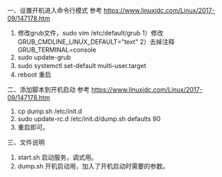 一、设置开机进入命令行模式
参考 https://www.linuxidc.com/Linux/2017-09/147178.htm
1. 修改grub文件，sudo vim /etc/default/grub
    1）修改GRUB_CMDLINE_LINUX_DEFAULT="text"
    2）去掉注释GRUB_TERMINAL=console 
2. sudo update-grub
3. sudo systemctl set-default multi-user.target　
4. reboot 重启

二、添加脚本到开机启动
参考 https://www.linuxidc.com/Linux/2017-09/147178.htm
1. cp dump.sh /etc/init.d
2. sudo update-rc.d /etc/init.d/dump.sh defaults 90
3. 重启即可。

三、文件说明
1. start.sh 启动服务，调式用。
2. dump.sh 开机启动用，加入了开机启动时需要的参数。